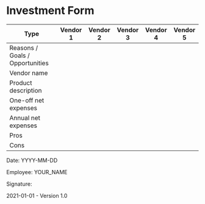 # Investment Form

| Type                 | Vendor 1 | Vendor 2 | Vendor 3 | Vendor 4 | Vendor 5 |
| -------------------- | -------- | -------- | -------- | -------- | -------- |
| Reasons / Goals / Opportunities  |          |          |          |          |          |
| Vendor name          |          |          |          |          |          |
| Product description  |          |          |          |          |          |
| One-off net expenses |          |          |          |          |          |
| Annual net expenses  |          |          |          |          |          |
| Pros                 |          |          |          |          |          |
| Cons                 |          |          |          |          |          |

Date: YYYY-MM-DD

Employee: YOUR_NAME

Signature:



2021-01-01 - Version 1.0

